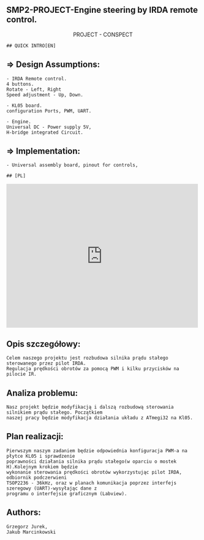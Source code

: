 ## SMP2-PROJECT-Engine steering by IRDA remote control. 
<p align="center">
PROJECT - CONSPECT
</p>

	## QUICK INTRO[EN]
## => Design Assumptions:
	- IRDA Remote control.
	4 buttons. 
	Rotate - Left, Right
	Speed adjustment - Up, Down.

	- KL05 board.
	configuration Ports, PWM, UART.

	- Engine.
	Universal DC - Power supply 5V,
	H-bridge integrated Circuit.

## => Implementation:
	- Universal assembly board, pinout for controls, 
	
	## [PL]	
	
<embed src="https://github.com/jmarcin141/SMP2-PROJECT-/blob/master/attachments/KONSPEKT.pdf" width="500" height="375" 
 type="application/pdf">
	
## Opis szczegółowy:
	Celem naszego projektu jest rozbudowa silnika prądu stałego sterowanego przez pilot IRDA.
	Regulacja prędkości obrotów za pomocą PWM i kilku przycisków na pilocie IR.

## Analiza problemu:
	
	Nasz projekt będzie modyfikacją i dalszą rozbudową sterowania silnikiem prądu stałego. Początkiem
	naszej pracy będzie modyfikacja działania układu z ATmegi32 na Kl05.




## Plan realizacji:
	Pierwszym naszym zadaniem będzie odpowiednia konfiguracja PWM-a na płytce KL05 i sprawdzenie
	poprawności działania silnika prądu stałego(w oparciu o mostek H).Kolejnym krokiem będzie
	wykonanie sterowania prędkości obrotów wykorzystując pilot IRDA, odbiornik podczerwieni
	TSOP2236 - 36kHz, oraz w planach komunikacja poprzez interfejs szeregowy (UART)-wysyłając dane z
	programu o interfejsie graficznym (Labview).


## Authors:
	Grzegorz Jurek,
	Jakub Marcinkowski
		 
